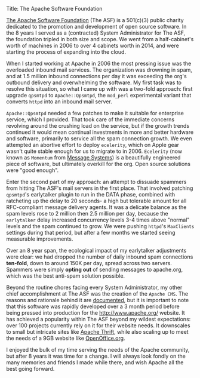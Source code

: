 Title: The Apache Software Foundation

[The Apache Software Foundation](http://www.apache.org/) (The ASF) is a 501(c)(3) public
charity dedicated to the promotion and development of open source software.  In the 8 years
I served as a (contracted) System Administrator for The ASF, the foundation tripled in both
size and scope.  We went from a half-cabinet's worth of machines in 2006 to over 4 cabinets
worth in 2014, and were starting the process of expanding into the cloud.

When I started working at Apache in 2006 the most pressing issue was the overloaded inbound
mail services.  The organization was drowning in spam, and at 1.5 million inbound connections
per day it was exceeding the org's outbound delivery and overwhelming the software.  My first
task was to resolve this situation, so what I came up with was a two-fold approach: first
upgrade `qpsmtpd` to `Apache::Qpsmtpd`, the `mod_perl` experimental variant that converts `httpd`
into an inbound mail server.

`Apache::Qpsmtpd` needed a few patches to make it suitable for enterprise service, which I
provided.  That took care of the immediate concerns revolving around the crushing load on
the service, but if the growth trends continued it would mean continual investments in more
and better hardware and software, primarily to service all the spam connection growth. We
even attempted an abortive effort to deploy `ecelerity`, which on Apple gear wasn't quite
stable enough for us to migrate to in 2006.  `Ecelerity` (now known as `Momentum` from
[Message Systems](http://www.messagesystems.com)) is a beautifully engineered piece of software,
but ultimately overkill for the org.  Open source solutions were "good enough".

Enter the second part of my approach: an attempt to dissuade spammers from hitting The ASF's
mail servers in the first place.  That involved patching `qpsmtpd`'s earlytalker plugin to
run in the DATA phase, combined with ratcheting up the delay to 20 seconds- a high but
tolerable amount for all RFC-compliant message delivery agents.  It was a delicate balance
as the spam levels rose to 2 million then 2.5 million per day, because the `earlytalker` delay
increased concurrency levels 3-4 times above "normal" levels and the spam continued to grow.
We were pushing `httpd`'s `MaxClients` settings during that period, but after a few months we
started seeing measurable improvements.

Over an 8 year span, the ecological impact of my earlytalker adjustments were clear: we had
dropped the number of daily inbound spam connections **ten-fold**, down to around 150K per
day, spread across two servers.  Spammers were simply **opting out** of sending messages to
apache.org, which was the best anti-spam solution possible.

Beyond the routine chores facing every System Administrator, my other chief accomplishment
at The ASF was the creation of the `Apache CMS`.  The reasons and rationale behind it are
[documented](http://www.apache.org/dev/cms), but it is important to note that this software
was rapidly developed over a 3 month period before being pressed into production for the
<http://www.apache.org/> website.  It has achieved a popularity within The ASF beyond my wildest
expectations: over 100 projects currently rely on it for their website needs.  It downscales
to small but intricate sites like [Apache Thrift](http://thrift.apache.org/), while also scaling
up to meet the needs of a 9GB website like [OpenOffice.org](http://www.openoffice.org/).

I enjoyed the bulk of my time serving the needs of the Apache community, but after 8 years
it was time for a change.  I will always look fondly on the many memories and friends I made
while there, and wish Apache all the best going forward.
